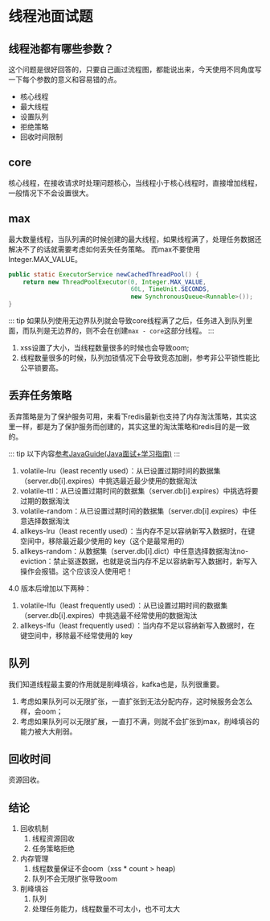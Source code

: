 # 线程池面试题

## 线程池都有哪些参数？

这个问题是很好回答的，只要自己画过流程图，都能说出来，今天使用不同角度写一下每个参数的意义和容易错的点。

* 核心线程
* 最大线程
* 设置队列
* 拒绝策略
* 回收时间限制

## core

核心线程，在接收请求时处理问题核心，当线程小于核心线程时，直接增加线程，一般情况下不会设置很大。

## max

最大数量线程，当队列满的时候创建的最大线程，如果线程满了，处理任务数据还解决不了的话就需要考虑如何丢失任务策略。
而max不要使用Integer.MAX_VALUE。

```java
public static ExecutorService newCachedThreadPool() {
    return new ThreadPoolExecutor(0, Integer.MAX_VALUE,
                                  60L, TimeUnit.SECONDS,
                                  new SynchronousQueue<Runnable>());
}
```

::: tip
如果队列使用无边界队列就会导致core线程满了之后，任务进入到队列里面，而队列是无边界的，则不会在创建`max - core`这部分线程。
:::

1. xss设置了大小，当线程数量很多的时候也会导致oom;
2. 线程数量很多的时候，队列加锁情况下会导致竞态加剧，参考非公平锁性能比公平锁要高。

## 丢弃任务策略

丢弃策略是为了保护服务可用，来看下redis最新也支持了内存淘汰策略，其实这里一样，都是为了保护服务而创建的，其实这里的淘汰策略和redis目的是一致的。

::: tip
以下内容[参考JavaGuide(Java面试+学习指南)](https://javaguide.cn/database/redis/redis-questions-01.html#%E8%BF%87%E6%9C%9F%E7%9A%84%E6%95%B0%E6%8D%AE%E7%9A%84%E5%88%A0%E9%99%A4%E7%AD%96%E7%95%A5%E4%BA%86%E8%A7%A3%E4%B9%88)
:::

1. volatile-lru（least recently used）：从已设置过期时间的数据集（server.db[i].expires）中挑选最近最少使用的数据淘汰
2. volatile-ttl：从已设置过期时间的数据集（server.db[i].expires）中挑选将要过期的数据淘汰
3. volatile-random：从已设置过期时间的数据集（server.db[i].expires）中任意选择数据淘汰
4. allkeys-lru（least recently used）：当内存不足以容纳新写入数据时，在键空间中，移除最近最少使用的 key（这个是最常用的）
5. allkeys-random：从数据集（server.db[i].dict）中任意选择数据淘汰no-eviction：禁止驱逐数据，也就是说当内存不足以容纳新写入数据时，新写入操作会报错。这个应该没人使用吧！

4.0 版本后增加以下两种：

1. volatile-lfu（least frequently used）：从已设置过期时间的数据集（server.db[i].expires）中挑选最不经常使用的数据淘汰
2. allkeys-lfu（least frequently used）：当内存不足以容纳新写入数据时，在键空间中，移除最不经常使用的 key

## 队列

我们知道线程最主要的作用就是削峰填谷，kafka也是，队列很重要。

1. 考虑如果队列可以无限扩张，一直扩张到无法分配内存，这时候服务会怎么样，会oom；
2. 考虑如果队列可以无限扩展，一直打不满，则就不会扩张到max，削峰填谷的能力被大大削弱。

## 回收时间

资源回收。

## 结论

1. 回收机制
   1. 线程资源回收
   2. 任务策略拒绝
2. 内存管理
   1. 线程数量保证不会oom（xss * count > heap)
   2. 队列不会无限扩张导致oom
3. 削峰填谷
   1. 队列
   2. 处理任务能力，线程数量不可太小，也不可太大
